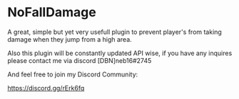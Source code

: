 # NoFallDamage
A great, simple but yet very usefull plugin to prevent player's from taking damage when they jump from a high area.

Also this plugin will be constantly updated API wise, if you have any inquires please contact me via discord
[DBN]neb16#2745

And feel free to join my Discord Community:

https://discord.gg/rErk6fq
